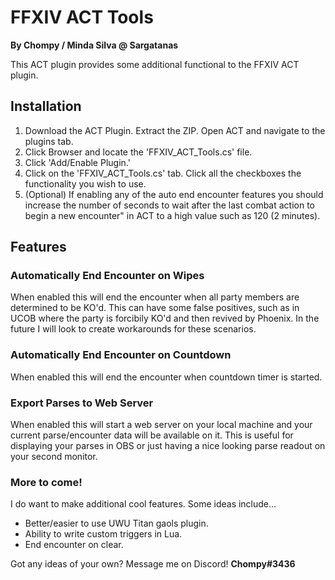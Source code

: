 FFXIV ACT Tools
===============
**By Chompy / Minda Silva @ Sargatanas**

This ACT plugin provides some additional functional to the FFXIV ACT plugin.

## Installation

1. Download the ACT Plugin. Extract the ZIP. Open ACT and navigate to the plugins tab.
2. Click Browser and locate the 'FFXIV_ACT_Tools.cs' file.
3. Click 'Add/Enable Plugin.'
4. Click on the 'FFXIV_ACT_Tools.cs' tab. Click all the checkboxes the functionality you wish to use.
5. (Optional) If enabling any of the auto end encounter features you should increase the number of seconds to wait after the last combat action to begin a new encounter" in ACT to a high value such as 120 (2 minutes).


## Features

### Automatically End Encounter on Wipes
When enabled this will end the encounter when all party members are determined to be KO'd. This can have some false positives, such as in UCOB where the party is forcibily KO'd and then revived by Phoenix. In the future I will look to create workarounds for these scenarios.

### Automatically End Encounter on Countdown
When enabled this will end the encounter when countdown timer is started.

### Export Parses to Web Server
When enabled this will start a web server on your local machine and your current parse/encounter data will be available on it. This is useful for displaying your parses in OBS or just having a nice looking parse readout on your second monitor.

### More to come!
I do want to make additional cool features. Some ideas include...
- Better/easier to use UWU Titan gaols plugin.
- Ability to write custom triggers in Lua.
- End encounter on clear.

Got any ideas of your own? Message me on Discord! **Chompy#3436**